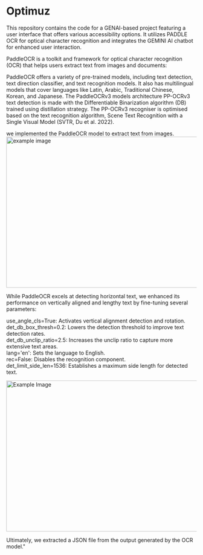 # Optimuz
This repository contains the code for a GENAI-based project featuring a user interface that offers various accessibility options. It utilizes PADDLE OCR for optical character recognition and integrates the GEMINI AI chatbot for enhanced user interaction.

PaddleOCR is a toolkit and framework for optical character recognition (OCR) that helps users extract text from images and documents:

PaddleOCR offers a variety of pre-trained models, including text detection, text direction classifier, and text recognition models. It also has multilingual models that cover languages like Latin, Arabic, Traditional Chinese, Korean, and Japanese.
The PaddleOCRv3 models architecture
PP-OCRv3 text detection is made with the Differentiable Binarization algorithm (DB) trained using distillation strategy. The PP-OCRv3 recogniser is optimised based on the text recognition algorithm, Scene Text Recognition with a Single Visual Model (SVTR, Du et al. 2022).

we implemented the PaddleOCR model to extract text from images.
<img src="https://github.com/user-attachments/assets/bedbca55-8d79-4186-9a25-9cbb8e3e253d" alt="example image" width="600" height="400">


 While PaddleOCR excels at detecting horizontal text, we enhanced its performance on vertically aligned and lengthy text by fine-tuning several parameters:

use_angle_cls=True: Activates vertical alignment detection and rotation.
det_db_box_thresh=0.2: Lowers the detection threshold to improve text detection rates.<br>
det_db_unclip_ratio=2.5: Increases the unclip ratio to capture more extensive text areas.<br>
lang='en': Sets the language to English.<br>
rec=False: Disables the recognition component.<br>
det_limit_side_len=1536: Establishes a maximum side length for detected text.<br>

<img src ="https://github.com/user-attachments/assets/f603e2b9-7401-4836-9d8f-3e469f5d460b" alt="Example Image" width="600" height="400">






Ultimately, we extracted a JSON file from the output generated by the OCR model."
